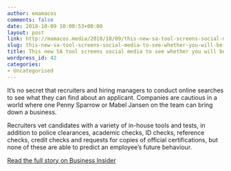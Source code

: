 ```yaml
---
author: emamacos
comments: false
date: 2018-10-09 10:00:53+00:00
layout: post
link: http://mamacos.media/2018/10/09/this-new-sa-tool-screens-social-media-to-see-whether-you-will-be-a-good-employee/
slug: this-new-sa-tool-screens-social-media-to-see-whether-you-will-be-a-good-employee
title: This new SA tool screens social media to see whether you will be a good employee
wordpress_id: 42
categories:
- Uncategorised
---
```


It’s no secret that recruiters and hiring managers to conduct online searches to see what they can find about an applicant. Companies are cautious in a world where one Penny Sparrow or Mabel Jansen on the team can bring down a business.

Recruiters vet candidates with a variety of in-house tools and tests, in addition to police clearances, academic checks, ID checks, reference checks, credit checks and requests for copies of official certifications, but none of these are able to predict an employee’s future behaviour.

[Read the full story on Business Insider](https://www.businessinsider.co.za/this-sa-tool-screens-your-social-media-2018-5)
